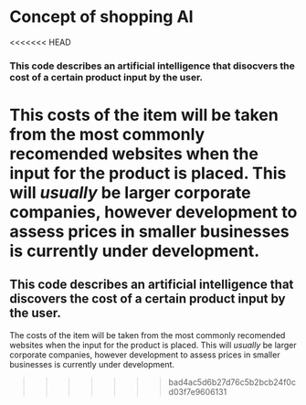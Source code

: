 # **Concept of shopping AI**

<<<<<<< HEAD
### This code describes an artificial intelligence that disocvers the cost of a certain product input by the user. 
This costs of the item will be taken from the most commonly recomended websites when the input for the product is placed.
This will *usually* be larger corporate companies, however development to assess prices in smaller businesses is currently under development.
=======
## This code describes an artificial intelligence that discovers the cost of a certain product input by the user. 
The costs of the item will be taken from the most commonly recomended websites when the input for the product is placed.
This will *usually* be larger corporate companies, however development to assess prices in smaller businesses is currently under development.

>>>>>>> bad4ac5d6b27d76c5b2bcb24f0cd03f7e9606131
